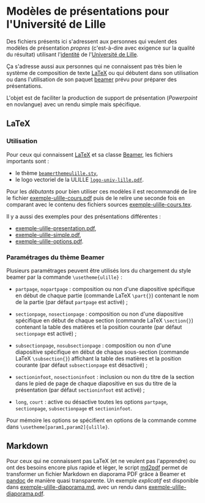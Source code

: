 # Modèles de présentations pour l'Université de Lille

Des fichiers présents ici s'adressent aux personnes qui veulent des
modèles de présentation *propres* (c'est-à-dire avec exigence sur la
qualité du résultat) utilisant
l'[identité](https://identite.univ-lille.fr) de l'[Université de
Lille](http://www.univ-lille.fr).

Ça s'adresse aussi aux personnes qui ne connaissent pas très bien le système
de composition de texte [LaTeX](https://www.latex-project.org) ou qui débutent
dans son utilisation ou dans l'utilisation de son paquet
[beamer](https://github.com/josephwright/beamer) prévu pour préparer des
présentations.

L'objet est de faciliter la production de support de présentation
(*Powerpoint* en novlangue) avec un rendu simple mais spécifique.

## LaTeX

### Utilisation

Pour ceux qui connaissent [LaTeX](http://www.latex-project.org) et sa
classe [Beamer](https://github.com/josephwright/beamer), les fichiers
importants sont :

- le thème [`beamerthemeulille.sty`](etc/beamerthemeulille.sty),
- le logo vectoriel de la ULILLE
  [`logo-univ-lille.pdf`](img/logo-univ-lille.pdf).

Pour les *débutants* pour bien utiliser ces modèles il est recommandé
de lire le fichier [exemple-ulille-cours.pdf](exemple-ulille-cours.pdf) puis
de le relire une seconde fois en comparant avec le contenu des
fichiers sources [exemple-ulille-cours.tex](exemple-ulille-cours.tex).

Il y a aussi des exemples pour des présentations différentes :

- [exemple-ulille-presentation.pdf](exemple-ulille-presentation.pdf),
- [exemple-ulille-simple.pdf](exemple-ulille-exemple.pdf),
- [exemple-ulille-options.pdf](exemple-ulille-options.pdf).

### Paramétrages du thème Beamer

Plusieurs paramétrages peuvent être utilisés lors du chargement du
style beamer par la commande `\usetheme{ulille}` :

- `partpage`, `nopartpage` : composition ou non d'une diapositive
  spécifique en début de chaque partie (commande LaTeX `\part{}`)
  contenant le nom de la partie (par défaut `partpage` est activé) ;

- `sectionpage`, `nosectionpage` : composition ou non d'une
  diapositive spécifique en début de chaque section (commande LaTeX
  `\section{}`) contenant la table des matières et la position
  courante (par défaut `sectionpage` est activé) ;

- `subsectionpage`, `nosubsectionpage` : composition ou non d'une
  diapositive spécifique en début de chaque sous-section (commande
  LaTeX `\subsection{}`) affichant la table des matières et la
  position courante (par défaut `subsectionpage` est désactivé) ;

- `sectioninfoot`, `nosectioninfoot` : inclusion ou non du titre de la
  section dans le pied de page de chaque diapositive en sus du titre
  de la présentation (par défaut `sectioninfoot` est activé) ;

- `long`, `court` : active ou désactive toutes les options `partpage`,
  `sectionpage`, `subsectionpage` et `sectioninfoot`.
 
Pour mémoire les options se spécifient en options de la commande comme
dans `\usetheme[param1,param2]{ulille}`.

 
## Markdown

Pour ceux qui ne connaissent pas LaTeX (et ne veulent pas l'apprendre)
ou ont des besoins encore plus rapide et léger, le script
[md2pdf](bin/md2pdf) permet de transformer un fichier Markdown
en diaporama PDF grâce à Beamer et [pandoc](https://pandoc.org) de
manière quasi transparente. Un exemple *explicatif* est disponible
dans [exemple-ulille-diaporama.md](exemple-ulille-diaporama.md), avec un
rendu dans [exemple-ulille-diaporama.pdf](exemple-ulille-diaporama.pdf).
